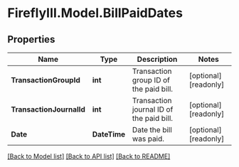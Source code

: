 # FireflyIII.Model.BillPaidDates
## Properties

Name | Type | Description | Notes
------------ | ------------- | ------------- | -------------
**TransactionGroupId** | **int** | Transaction group ID of the paid bill. | [optional] [readonly] 
**TransactionJournalId** | **int** | Transaction journal ID of the paid bill. | [optional] [readonly] 
**Date** | **DateTime** | Date the bill was paid. | [optional] [readonly] 

[[Back to Model list]](../README.md#documentation-for-models) [[Back to API list]](../README.md#documentation-for-api-endpoints) [[Back to README]](../README.md)

